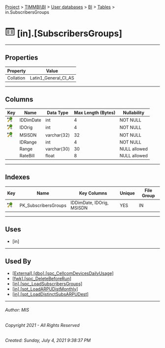 #### 

[Project](../../../../index.md) > [TIMMBI\\BI](../../../index.md) > [User databases](../../index.md) > [BI](../index.md) > [Tables](Tables.md) > in.SubscribersGroups

# ![Tables](../../../../Images/Table32.png) [in].[SubscribersGroups]

---

## <a name="#properties"></a>Properties

| Property | Value |
|---|---|
| Collation | Latin1_General_CI_AS |


---

## <a name="#columns"></a>Columns

| Key | Name | Data Type | Max Length (Bytes) | Nullability |
|---|---|---|---|---|
| [![Cluster Primary Key PK_SubscribersGroups: IDDimDate\IDOrig\MSISDN](../../../../Images/pkcluster.png)](#indexes) | IDDimDate | int | 4 | NOT NULL |
| [![Cluster Primary Key PK_SubscribersGroups: IDDimDate\IDOrig\MSISDN](../../../../Images/pkcluster.png)](#indexes) | IDOrig | int | 4 | NOT NULL |
| [![Cluster Primary Key PK_SubscribersGroups: IDDimDate\IDOrig\MSISDN](../../../../Images/pkcluster.png)](#indexes) | MSISDN | varchar(32) | 32 | NOT NULL |
|  | IDRange | int | 4 | NOT NULL |
|  | Range | varchar(30) | 30 | NULL allowed |
|  | RateBill | float | 8 | NULL allowed |


---

## <a name="#indexes"></a>Indexes

| Key | Name | Key Columns | Unique | File Group |
|---|---|---|---|---|
| [![Cluster Primary Key PK_SubscribersGroups: IDDimDate\IDOrig\MSISDN](../../../../Images/pkcluster.png)](#indexes) | PK_SubscribersGroups | IDDimDate, IDOrig, MSISDN | YES | IN |


---

## <a name="#uses"></a>Uses

* [in]


---

## <a name="#usedby"></a>Used By

* [[External].[dbo].[spc_CellcomDevicesDailyUsage]](../../External/Programmability/Stored_Procedures/spc_CellcomDevicesDailyUsage.md)
* [[fwk].[spc_DeleteBeforeRun]](../Programmability/Stored_Procedures/spc_DeleteBeforeRun.md)
* [[in].[spc_LoadSubscribersGroups]](../Programmability/Stored_Procedures/spc_LoadSubscribersGroups.md)
* [[in].[spt_LoadARPUDistMonthly]](../Programmability/Stored_Procedures/spt_LoadARPUDistMonthly.md)
* [[in].[spt_LoadDistinctSubsARPUDest]](../Programmability/Stored_Procedures/spt_LoadDistinctSubsARPUDest.md)


---

###### Author:  MIS

###### Copyright 2021 - All Rights Reserved

###### Created: Sunday, July 4, 2021 9:38:37 PM

